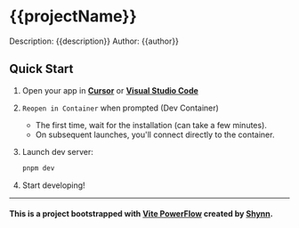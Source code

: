 # {{projectName}}

Description: {{description}}
Author: {{author}}

## Quick Start

1. Open your app in [**Cursor**](https://www.cursor.so/) or [**Visual Studio Code**](https://code.visualstudio.com/)

2. `Reopen in Container` when prompted (Dev Container)
   - The first time, wait for the installation (can take a few minutes).
   - On subsequent launches, you'll connect directly to the container.

3. Launch dev server:

   ```bash
   pnpm dev
   ```

4. Start developing!

<hr>

#### This is a project bootstrapped with [Vite PowerFlow](https://github.com/shynnobi/vite-powerflow) created by [Shynn](https://github.com/shynnobi).
